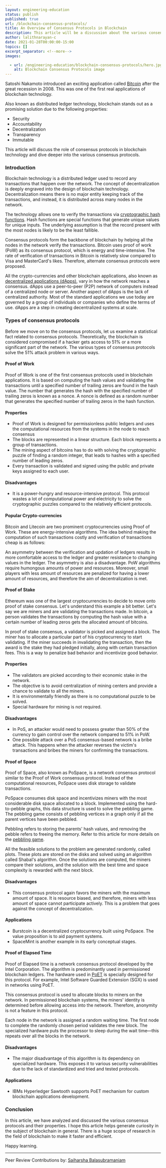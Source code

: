```yaml
---
layout: engineering-education
status: publish
published: true
url: /blockchain-consensus-protocols/
title: An Overview of Consensus Protocols in Blockchain
description: This article will be a discussion about the various consensus protocols and how they are used in a Blockchain.
author: lalithnarayan-c
date: 2021-01-28T00:00:00-15:00
topics: []
excerpt_separator: <!--more-->
images:

  - url: /engineering-education/blockchain-consensus-protocols/hero.jpg
    alt: Blockchain Consensus Protocols image
---
```

Satoshi Nakamoto introduced an exciting application called [Bitcoin](https://www.investopedia.com/terms/b/bitcoin.asp#:~:text=Bitcoin%20is%20a%20digital%20currency,mysterious%20and%20pseudonymous%20Satoshi%20Nakamoto.) after the great recession in 2008. This was one of the first real applications of blockchain technology. 
<!--more-->
Also known as distributed ledger technology, blockchain stands out as a promising solution due to the following properties:
- Security
- Accountability
- Decentralization
- Transparency 
- Immutable

This article will discuss the role of consensus protocols in blockchain technology and dive deeper into the various consensus protocols. 

### Introduction
Blockchain technology is a distributed ledger used to record any transactions that happen over the network. The concept of decentralization is deeply engraved into the design of blockchain technology. Decentralization means there is no major entity keeping track of the transactions, and instead, it is distributed across many nodes in the network. 

The technology allows one to verify the transactions via [cryptographic hash functions](/understand-hashing-in-cryptography/). Hash functions are special functions that generate unique values for unique inputs. The underlying assumption is that the record present with the most nodes is likely to be the least fallible. 

Consensus protocols form the backbone of blockchain by helping all the nodes in the network verify the transactions. Bitcoin uses proof of work (PoW) as its consensus protocol, which is energy and time-intensive. The rate of verification of transactions in Bitcoin is relatively slow compared to Visa and MasterCard's likes. Therefore, alternate consensus protocols were proposed. 

All the crypto-currencies and other blockchain applications, also known as [decentralized applications (dApps)](https://en.wikipedia.org/wiki/Decentralized_application), vary in how the network reaches a consensus. dApps use a peer-to-peer (P2P) network of computers instead of a centralized node or server. Another aspect of dApps is the lack of centralized authority. Most of the standard applications we use today are governed by a group of individuals or companies who define the terms of use. dApps are a step in creating decentralized systems at scale. 

### Types of consensus protocols
Before we move on to the consensus protocols, let us examine a statistical fact related to consensus protocols. Theoretically, the blockchain is considered compromised if a hacker gets access to 51% or a more significant part of the network. The various types of consensus protocols solve the 51% attack problem in various ways.

#### Proof of Work
Proof of Work is one of the first consensus protocols used in blockchain applications. It is based on computing the hash values and validating the transactions until a specified number of trailing zeros are found in the hash value. The number that generates the hash with the specified number of trailing zeros is known as a nonce. A nonce is defined as a random number that generates the specified number of trailing zeros in the hash function. 

#### Properties
- Proof of Work is designed for permissionless public ledgers and uses the computational resources from the systems in the node to reach consensus
- The blocks are represented in a linear structure. Each block represents a group of transactions.
- The mining aspect of bitcoins has to do with solving the cryptographic puzzle of finding a random integer, that leads to hashes with a specified number of leading zeros. 
- Every transaction is validated and signed using the public and private keys assigned to each user. 

#### Disadvantages
- It is a power-hungry and resource-intensive protocol. This protocol wastes a lot of computational power and electricity to solve the cryptographic puzzles compared to the relatively efficient protocols.

#### Popular Crypto-currencies
Bitcoin and Litecoin are two prominent cryptocurrencies using Proof of Work. These are energy-intensive algorithms. The idea behind making the computation of such transactions costly and verification of transactions cheap is as follows: 

An asymmetry between the verification and updation of ledgers results in more comfortable access to the ledger and greater resistance to changing values in the ledger. The asymmetry is also a disadvantage. PoW algorithms require humongous amounts of power and resources. Moreover, small players with less amount of resources are penalized for having a lower amount of resources, and therefore the aim of decentralization is met.

#### Proof of Stake
Ethereum was one of the largest cryptocurrencies to decide to move onto proof of stake consensus. Let's understand this example a bit better. Let's say we are miners and are validating the transactions made. In bitcoin, a person validates the transactions by computing the hash value with a certain number of leading zeros gets the allocated amount of bitcoins. 

In proof of stake consensus, a validator is picked and assigned a block. The miner has to allocate a particular part of his cryptocurrency to start validating. If the miner succeeds in invalidating the transaction, then the award is the stake they had pledged initially, along with certain transaction fees. This is a way to penalize bad behavior and incentivize good behavior. 

#### Properties
- The validators are picked according to their economic stake in the network.
- The objective is to avoid centralization of mining centers and provide a chance to validate to all the miners.
- It is environmentally friendly as there is no computational puzzle to be solved.
- Special hardware for mining is not required.

#### Disadvantages
- In PoS, an attacker would need to possess greater than 50% of the currency to gain control over the network compared to 51% in PoW.
- One possible attack over a PoS consensus-based network is a bribe attack. This happens when the attacker reverses the victim's transactions and bribes the miners for confirming the transactions. 

#### Proof of Space
Proof of Space, also known as PoSpace, is a network consensus protocol similar to the Proof of Work consensus protocol. Instead of the computational resources, PoSpace uses disk storage to validate transactions.

PoSpace consumes disk space and incentivizes miners with the most considerable disk space allocated to a block. Implemented using the hard-to-pebble graphs, this data structure is used to solve the pebbling game. The pebbling game consists of pebbling vertices in a graph only if all the parent vertices have been pebbled. 

Pebbling refers to storing the parents' hash values, and removing the pebble refers to freeing the memory. Refer to this article for more details on the [pebbling game](https://math.mit.edu/research/highschool/primes/materials/2016/conf/10-2%20Bhupatiraju-Kuszmaul-Vale.pdf). 


All the feasible solutions to the problem are generated randomly, called plots. These plots are stored on the disks and solved using an algorithm called Shabal's algorithm. Once the solutions are computed, the miners compare their solutions, and the solution with the best time and space complexity is rewarded with the next block.

#### Disadvantages
- This consensus protocol again favors the miners with the maximum amount of space. It is resource biased, and therefore, miners with less amount of space cannot participate actively. This is a problem that goes against the concept of decentralization. 

#### Applications
- Burstcoin is a decentralized cryptocurrency built using PoSpace. The value proposition is to aid payment systems. 
- SpaceMint is another example in its early conceptual stages.

#### Proof of Elapsed Time
Proof of Elapsed time is a network consensus protocol developed by the Intel Corporation. The algorithm is predominantly used in permissioned blockchain ledgers. The hardware used in [PoET](https://www.investopedia.com/terms/p/proof-elapsed-time-cryptocurrency.asp#:~:text=Proof%20of%20elapsed%20time%20(PoET)%20is%20a%20consensus%20algorithm%20developed,block%20winners%20and%20mining%20rights.&text=The%20PoET%20algorithm%20generates%20a,to%20sleep%20for%20that%20duration.) is specially designed for this protocol. For example, Intel Software Guarded Extension (SGX) is used in networks using PoET. 

This consensus protocol is used to allocate blocks to miners on the network. In permissioned blockchain systems, the miners' identity is determined before allowing access into the network. Therefore, anonymity is not a feature in this protocol. 

Each node in the network is assigned a random waiting time. The first node to complete the randomly chosen period validates the new block. The specialized hardware puts the processor to sleep during the wait time—this repeats over all the blocks in the network. 

#### Disadvantages
- The major disadvantage of this algorithm is its dependency on specialized hardware. This exposes it to various security vulnerabilities due to the lack of standardized and tried and tested protocols.
  
#### Applications
- IBMs Hyperledger Sawtooth supports PoET mechanism for custom blockchain applications development.

### Conclusion
In this article, we have analyzed and discussed the various consensus protocols and their properties. I hope this article helps generate curiosity in the subject of blockchain in general. There is a huge scope of research in the field of blockchain to make it faster and efficient. 

Happy learning. 

---
Peer Review Contributions by: [Saiharsha Balasubramaniam](/authors/saiharsha-balasubramaniam/)
